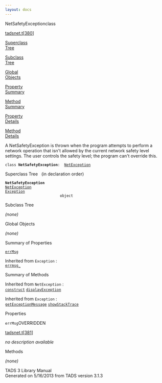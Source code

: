 ```yaml
---
layout: docs
---
```

<span class="title">NetSafetyException</span><span class="type">class</span>

[tadsnet.t](../file/tadsnet.t.html)\[[380](../source/tadsnet.t.html#380)\]

[Superclass  
Tree](#_SuperClassTree_)

[Subclass  
Tree](#_SubClassTree_)

[Global  
Objects](#_ObjectSummary_)

[Property  
Summary](#_PropSummary_)

[Method  
Summary](#_MethodSummary_)

[Property  
Details](#_Properties_)

[Method  
Details](#_Methods_)



A NetSafetyException is thrown when the program attempts to perform a
network operation that isn't allowed by the current network safety level
settings. The user controls the safety level; the program can't override
this.

`class `**`NetSafetyException`**` :   `[`NetException`](../object/NetException.html)



<span id="_SuperClassTree_"></span>



<span class="hdln">Superclass Tree</span>   (in declaration order)



**`NetSafetyException`**  
[`NetException`](../object/NetException.html)  
[`Exception`](../object/Exception.html)  
`                         object`  
<span id="_SubClassTree_"></span>



<span class="hdln">Subclass Tree</span>  



*(none)* <span id="_ObjectSummary_"></span>



<span class="hdln">Global Objects</span>  



*(none)* <span id="_PropSummary_"></span>



<span class="hdln">Summary of Properties</span>  



[`errMsg`](#errMsg)



Inherited from `Exception` :  
[`errmsg_`](../object/Exception.html#errmsg_)

<span id="_MethodSummary_"></span>



<span class="hdln">Summary of Methods</span>  





Inherited from `NetException` :  
[`construct`](../object/NetException.html#construct) [`displayException`](../object/NetException.html#displayException)

Inherited from `Exception` :  
[`getExceptionMessage`](../object/Exception.html#getExceptionMessage) [`showStackTrace`](../object/Exception.html#showStackTrace)

<span id="_Properties_"></span>



<span class="hdln">Properties</span>  



<span id="errMsg"></span>

`errMsg`<span class="rem">OVERRIDDEN</span>

[tadsnet.t](../file/tadsnet.t.html)\[[381](../source/tadsnet.t.html#381)\]



*no description available*



<span id="_Methods_"></span>



<span class="hdln">Methods</span>  



*(none)*



TADS 3 Library Manual  
Generated on 5/16/2013 from TADS version 3.1.3


